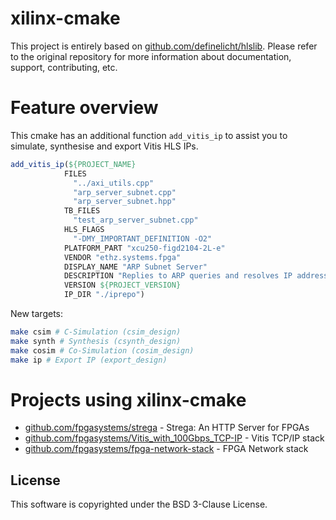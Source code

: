 # xilinx-cmake

This project is entirely based on [github.com/definelicht/hlslib](https://github.com/definelicht/hlslib). Please refer to the original repository for more information about documentation, support, contributing, etc.

# Feature overview

This cmake has an additional function `add_vitis_ip` to assist you to simulate, synthesise and export Vitis HLS IPs.

```cmake
add_vitis_ip(${PROJECT_NAME}
            FILES
              "../axi_utils.cpp"
              "arp_server_subnet.cpp"
              "arp_server_subnet.hpp"
            TB_FILES
              "test_arp_server_subnet.cpp"
            HLS_FLAGS
              "-DMY_IMPORTANT_DEFINITION -O2"
            PLATFORM_PART "xcu250-figd2104-2L-e"
            VENDOR "ethz.systems.fpga"
            DISPLAY_NAME "ARP Subnet Server"
            DESCRIPTION "Replies to ARP queries and resolves IP addresses."
            VERSION ${PROJECT_VERSION}
            IP_DIR "./iprepo")
```

New targets:

```bash
make csim # C-Simulation (csim_design)
make synth # Synthesis (csynth_design)
make cosim # Co-Simulation (cosim_design)
make ip # Export IP (export_design)
```

# Projects using xilinx-cmake

 * [github.com/fpgasystems/strega](https://github.com/fpgasystems/strega) - Strega: An HTTP Server for FPGAs
 * [github.com/fpgasystems/Vitis_with_100Gbps_TCP-IP](https://github.com/fpgasystems/Vitis_with_100Gbps_TCP-IP) - Vitis TCP/IP stack
 * [github.com/fpgasystems/fpga-network-stack](https://github.com/fpgasystems/fpga-network-stack) - FPGA Network stack

## License

This software is copyrighted under the BSD 3-Clause License.
